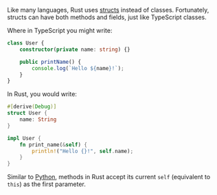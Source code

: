 Like many languages, Rust uses [structs](https://en.wikipedia.org/wiki/Struct_(C_programming_language)) instead of classes. Fortunately, structs can have both methods and fields, just like TypeScript classes.

Where in TypeScript you might write:

```typescript
class User {
	constructor(private name: string) {}

	public printName() {
		console.log(`Hello ${name}!`);
	}
}
```

In Rust, you would write:

```rust 
#[derive(Debug)]
struct User {
	name: String
}

impl User { 
	fn print_name(&self) { 
		println!("Hello {}!", self.name); 
	} 
}
```

Similar to [Python](https://www.geeksforgeeks.org/self-in-python-class/), methods in Rust accept its current `self` (equivalent to `this`) as the first parameter.